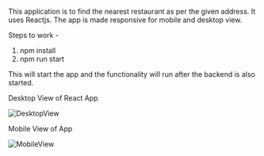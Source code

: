 This application is to find the nearest restaurant as per the given address. It uses Reactjs.
The app is made responsive for mobile and desktop view.

Steps to work -

1) npm install
2) npm run start

This will start the app and the functionality will run after the backend is also started.

Desktop View of React App

![DesktopView](https://user-images.githubusercontent.com/25551879/201736980-46406b49-d47f-4fb8-ba4b-34367309643b.png)


Mobile View of App

![MobileView](https://user-images.githubusercontent.com/25551879/201737163-8f9f1e18-6835-4693-9cf7-bd4017199677.png)
